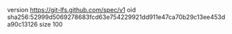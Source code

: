 version https://git-lfs.github.com/spec/v1
oid sha256:52999d5069278683fcd63e754229921dd911e47ca70b29c13ee453da90c13126
size 100
